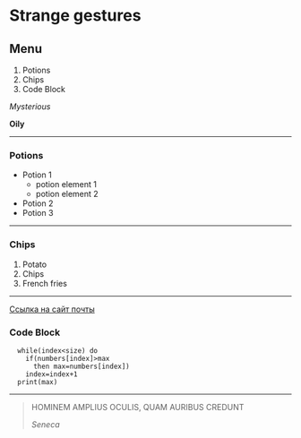 # Strange gestures

## Menu

  1. Potions
  2. Chips
  3. Code Block

   *Mysterious*

   **Oily**

   ---
### Potions

* Potion 1
     * potion element 1
     * potion element 2
 * Potion 2
 * Potion 3

---

### Chips

 1. Potato
 2. Chips
 3. French fries
 ---
 [Ссылка на сайт почты](http://mail.ru/)

### Code Block
```
  while(index<size) do 
    if(numbers[index]>max 
      then max=numbers[index])  
    index=index+1
  print(max)
```

---

  >HOMINEM AMPLIUS OCULIS, QUAM AURIBUS CREDUNT
  >
  >*Seneca*